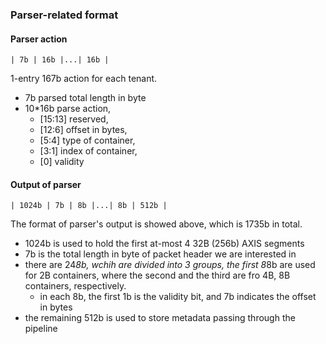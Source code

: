 ### Parser-related format

#### Parser action

```
| 7b | 16b |...| 16b |
```

1-entry 167b action for each tenant.

- 7b parsed total length in byte
- 10*16b parse action, 
  - [15:13] reserved, 
  - [12:6] offset in bytes, 
  - [5:4] type of container, 
  - [3:1] index of container, 
  - [0] validity


#### Output of parser

```
| 1024b | 7b | 8b |...| 8b | 512b | 
```

The format of parser's output is showed above, which is 1735b in total.

- 1024b is used to hold the first at-most 4 32B (256b) AXIS segments
- 7b is the total length in byte of packet header we are interested in
- there are 24*8b, wchih are divided into 3 groups, the first 8*8b are used for 2B containers, where the second and the third are fro 4B, 8B containers, respectively.
  - in each 8b, the first 1b is the validity bit, and 7b indicates the offset in bytes
- the remaining 512b is used to store metadata passing through the pipeline
